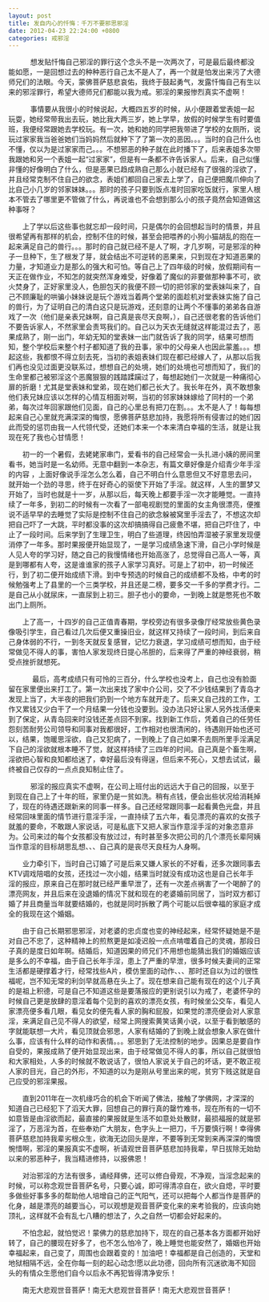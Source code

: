 ```yaml
---
layout: post
title: 发自内心的忏悔：千万不要邪思邪淫
date: 2012-04-23 22:24:00 +0800
categories: 戒邪淫
---
```


　　    想发贴忏悔自己邪淫的罪行这个念头不是一次两次了，可是最后最终都没能如愿，一是回想过去的种种恶行自己太不是人了，再一个就是怕发出来污了大德师兄们的法眼。今天，蒙佛菩萨慈悲哀佑，我终于鼓起勇气，发露忏悔自己有生以来的邪淫罪行，希望大德师兄们都能以我为戒。邪淫的果报惨烈真实不虚啊！   
　　    事情要从我很小的时候说起，大概四五岁的时候，从小便跟着堂表姐一起玩耍，她经常带我出去玩，她比我大两三岁，她上学早，放假的时候学生有时要值班，我便经常跟她去学校玩。有一次，她和她的同学把我带进了学校的女厕所，说玩过家家我当爸爸她们当妈妈然后就种下了了第一次的恶因。。。当时的自己什么也不懂，仅以为是过家家而己。。。不想邪恶的种子就在此时播下了，后来表姐多次带我跟她和另一个表姐一起“过家家”，但是有一条都不许告诉家人。后来，自己似懂非懂的好像明白了什么，但是恶果已趋成熟自己那么小就已经有了很强的淫欲了，并且经常克制不住自己的欲念，表姐们都回自己家去上学了，自己便把魔爪伸向了比自己小几岁的邻家妹妹。。。那时的孩子只要到饭点准时回家吃饭就行，家里人根本不管去了哪里更不管做了什么，再说谁也不会想到那么小的孩子竟然会知道做这种事呀？    
　　上了学以后这些事也就忘却一段时间，只是偶尔的会回想起当时的情景，并且很希望再有那样的机会，控制不住的时候，甚至会把喂养的小狗小猫胡乱的抱在一起来满足自己的兽行。。。那时的自己就已经不是人了啊，才几岁啊，可是邪淫的种子一旦种下，生了根发了芽，就会结出不可逆转的恶果来，只到现在才知道恶果的力量，才知道业力是那么的强大和可怕。等自己上了四年级的时候，放假期间有一天正在做作业，不知怎的就突然浑身难受，好像着了魔似的非要做那种事不可，欲火焚身了，正好家里没人，色胆包天的我便不顾一切的把邻家的堂表妹叫来了，自己不顾廉耻的哄骗小妹妹说是玩个游戏当着两个堂弟的面趁机对堂表妹实施了自己的兽行，为了证明自己的清白这只是玩游戏，还刻意的让两个不懂事的弟弟各自游戏了一次（他们是亲表兄妹啊，自己真是丧尽天良啊，），自己还很老套的告诉他们不要告诉家人，不然家里会责骂我们的。自己以为天衣无缝就这样能混过去了，恶果成熟了，刚一出门，年幼无知的堂表妹一出门就告诉了我的同学，结果可想而知，整个学校后来整个村子都知道了我的丑事，家中的父母亲人也因此蒙羞。。。想起这些，我都恨不得立刻去死，当初的表姐表妹们现在都已经嫁人了，从那以后我们再也没见过面更没联系过，想想自己的处境，她们的处境也可想而知了，我们的生命里都己被邪淫这个恶魔狠狠的践踏蹂躏过了，每想起她们一次就是一种痛彻心扉的折磨！尤其是堂表妹和堂弟，现在她们都己长大了。我长年在外，真不敢想象他们表兄妹应该以怎样的心情互相面对啊，当初的邻家妹妹嫁给了同村的一个弟弟，每次过年回家跟他们见面，自己的心里总有把刀在割。。。太不是人了！每每想起来自己心里就充满深深的悔恨，愿佛菩萨慈悲加持，我愿将所有侵害过的她们因此而受的惩罚由我一人代领代受，还她们本来一个本来清白幸福的生活，就是让我现在死了我也心甘情愿！    
　　初一的一个暑假，去姥姥家串门，爱看书的自己经常会一头扎进小姨的房间里看书，她当时是一名幼师。无意中翻到一本杂志，有篇文章好像是介绍青少年手淫的内容 ，上面好像说手淫怎么怎么着，自己不明白什么意思但又不好意思去问，就开始一个劲的寻思，终于在好奇心的驱使下开始了手淫。就这样，人生的噩梦又开始了，当时也就是十一岁，从那以后，每天晚上都要手淫一次才能睡觉。一直持续了一年多，到初二的时候有一次看了一部电视剧觉的里面的女主角很漂亮，便推说不适早早的去睡觉了实际是控制不住自己的欲念躲被窝里手淫去了，不想这次却把自己吓了一大跳，平时都没事的这次却搞搞得自己疲惫不堪，把自己吓住了，中止了一段时间。后来学到了生理卫生，明白了些道理，终因怕弄湿被子家里发现便消停了一年多。那时果报便开始显现了，一是学习成绩急速下滑，自己小学时候是人见人夸的学习好，随之自己的我慢情绪也开始高涨了，总觉得自己高人一等，真是到哪都有人夸，这是谁谁家的孩子人家学习真好。可是上了初中，初一时候还行，到了初二便开始成绩下滑。到中专预选的时候自己的成绩都不及格，中考的时候勉强考上了县里的一个三类学校，并且还是二榜，要多交一千多的学费才行。二是自己从小就尿床，一直尿到上初三。胆子也小的要命，一到晚上就是憋死也不敢出门上厕所。   
　　上了高一，十四岁的自己正值青春期，学校旁边有很多录像厅经常放些黄色录像吸引学生，自己看过几次后便又重操旧业，就这样又持续了一段时间，到后来自己身体弱的不行，一到冬天就反复感冒，记忆力衰退，学习成绩可想而知，由于经常做见不得人的事，害怕人家发现终日提心吊胆的，后来得了严重的神经衰弱，稍受点挫折就想死。  
　　     最后，高考成绩只有可怜的三百分，什么学校也没考上，自己也没有脸面留在家里便出来打工了。第一次出来找了家中介公司，交了不少钱结果到了青岛才发现上当了，大半夜的把我们扔到一个地方车就开走了。后来又自己找的工作，工作又累钱又少白干了一个月结果一分钱也没要到。没办法只好让家人另外找活便来到了保定，从青岛回来时没钱还差点回不到家。找到新工作后，凭着自己的任劳任怨刻苦耐劳公司领导和同事对我都很好，工作相对也很清闲的，待遇刚开始也还可以，结果，饱暖思淫欲，自己又犯病了，一到晚上了自己如果不去厕所里手淫满足下自己的淫欲就根本睡不了觉，就这样持续了三四年的时间。自己真是个畜生啊，淫欲把心智和良知都给迷了，幸好最后没有得逞，但后来不死心，又想去试试，最终被自己仅存的一点点良知制止住了。  
　　    邪淫的报应真实不虚啊，在公司上班付出的远远大于自己的回报，以至于到现在自己上了十年的班，家里仍是一贫如洗。稍有点钱，便会出些状况给消耗掉了，现在的待遇还跟新来的同事一样多。自己还经常跟同事一起看黄色光盘，并且经常回味里面的情节进行意淫手淫，一直持续了五六年，看见漂亮的喜欢的女孩子就羞的要命，不敢跟人家说话，可是私底下又把人家当作意淫手淫的对象恣意非为。公司来过的每个女孩都没有放过过，有时甚至多次把公司的几个漂亮长辈阿姨当作意淫的目标胡思乱想、、、自己真的是丧尽天良枉为人身啊。    
　　业力牵引下，当时自己订婚了可是后来又嫌人家长的不好看，还多次跟同事去KTV调戏陪唱的女孩，还找过一次小姐，结果当时就没有成功这也是自己长年手淫的报应，原来自己在那时就已经严重早泄了，还有一次差点祸害了一个喝醉了的漂亮网友，并且后来在没退婚的情况下就和现在的老婆婚前同居了，当时双方都订婚了并且商量当年就要结婚的，也就是同时拆散了两个可能以后很幸福的家庭才成全的我现在这个婚姻。    
　　由于自己长期邪思邪淫，对老婆的忠贞度也变的神经起来，经常怀疑她是不是对自己不忠了，这种精神上的煎熬更是如凌迟般一点点啃噬着自己的灵魂，那段日子真的是度日如年啊。结婚后，知道因果的师兄们不用想也能猜出我们的婚姻应该是多么的不幸福，由于自己长年手淫，患上了严重的早泄，很多时候夫妻间的正常生活都是硬撑着才行，经常找些A片，模仿里面的动作、、、那时还自以为过的很性福呢，岂不知无常的利剑早就高悬在头上了。现在想来自己能有现在的这个儿子真的是祖上积德，可是自己不知道这些是要落报应的更别说引以为戒了，老婆怀孕的时候自己更是放肆的意淫着每个见到的喜欢的漂亮女孩，有时候坐公交车，看见人家漂亮便多看几眼，看见女的便先看人家的胸和屁股，如果觉的漂亮便会对人家意淫，来满足自己见不得人的欲望，经常上网搜索黄笑话黄小说，以至于看到敏感的字就能联想一大片，看见顶就会邪思，人家有结婚的了到晚上就会想象人家在做什么事，应该有什么样的动作和表情。。。邪思到了无法控制的地步。因果总是要自作自受的，果报成熟了便开始显现出来，由于经常做见不得人的事，所以自己就很怕和大家相处，人多的时候就不敢说话了，很怕人家说关于自己的坏话，更不敢正视人家的目光，自己的外形，不知道的以为是刚从号里出来的呢，贫穷下贱这就是自己应受的邪淫果报。  
　　直到2011年在一次机缘巧合的机会下听闻了佛法，接触了学佛网，才深深的知道自己已经犯下了滔天大罪，回想自己的罪行真的罄竹难书，现在所有的一切不如意皆是由淫欲而起，最直接的果报就是生活不如意处处散财，最损福报的就是邪淫了，万恶淫为首，在些奉劝广大朋友，色字头上一把刀，千万要慎行啊！幸得佛菩萨慈悲加持我辈劣根众生，欲海无边回头是岸，不要等到无常到来再深深的悔恨惋惜啊，邪淫的果报真实不虚啊，祈请观世音菩萨慈悲加持我辈，早日拔除无始劫以来的邪恶种子，我当精进修持，以报佛恩！  
　　对治邪淫的方法有很多，诵经拜佛，还可以修白骨观，不净观，当淫念起来的时候，可以称念观世音菩萨名号，只要心诚，即可得清凉自在，欲火自熄，平时要多做些好事多多的帮助他人培增自己的正气阳气，还可以把每个人都当作是菩萨的化身，越是漂亮的越要当心，可以观想是观音菩萨变化来的来考验我的，应该向她顶礼，这样就不会有乱七八糟的想法了，久之自然一切都会好起来的。  
　　不怕念起，就怕觉迟！蒙佛力的慈悲加持下，现在的自己基本各方面都开始好转了，自己的腰现在好多了，也不怎么怕冷了，晚上睡觉也能安然了，婚姻也开始幸福起来，自己变了，周围也会跟着变的！加油吧！幸福都是自己创造的，天堂和地狱相隔不远，全在你每一刻的起心动念!愿以此功德，回向所有沉迷欲海不知回头的有情众生愿他们自今以后永不再犯皆得清净安乐！
　　南无大悲观世音菩萨！南无大悲观世音菩萨！南无大悲观世音菩萨！